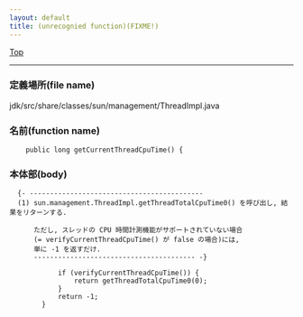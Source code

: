 ```yaml
---
layout: default
title: (unrecognied function)(FIXME!)
---
```

[Top](../index.html)

--- 
### 定義場所(file name)
jdk/src/share/classes/sun/management/ThreadImpl.java

### 名前(function name)
```
    public long getCurrentThreadCpuTime() {
```

### 本体部(body)
```
  {- -------------------------------------------
  (1) sun.management.ThreadImpl.getThreadTotalCpuTime0() を呼び出し, 結果をリターンする.
  
      ただし, スレッドの CPU 時間計測機能がサポートされていない場合 
      (= verifyCurrentThreadCpuTime() が false の場合)には, 
      単に -1 を返すだけ.
      ---------------------------------------- -}

	        if (verifyCurrentThreadCpuTime()) {
	            return getThreadTotalCpuTime0(0);
	        }
	        return -1;
	    }
	
```


